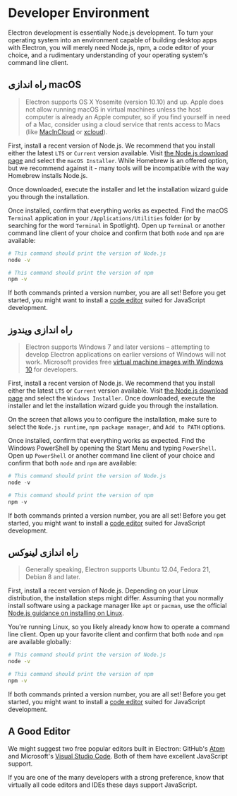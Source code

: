 # Developer Environment

Electron development is essentially Node.js development. To turn your operating system into an environment capable of building desktop apps with Electron, you will merely need Node.js, npm, a code editor of your choice, and a rudimentary understanding of your operating system's command line client.

## راه اندازی macOS

> Electron supports OS X Yosemite (version 10.10) and up. Apple does not allow running macOS in virtual machines unless the host computer is already an Apple computer, so if you find yourself in need of a Mac, consider using a cloud service that rents access to Macs (like [MacInCloud](https://www.macincloud.com/) or [xcloud](https://xcloud.me)).

First, install a recent version of Node.js. We recommend that you install either the latest `LTS` or `Current` version available. Visit [the Node.js download page](https://nodejs.org/en/download/) and select the `macOS Installer`. While Homebrew is an offered option, but we recommend against it - many tools will be incompatible with the way Homebrew installs Node.js.

Once downloaded, execute the installer and let the installation wizard guide you through the installation.

Once installed, confirm that everything works as expected. Find the macOS `Terminal` application in your `/Applications/Utilities` folder (or by searching for the word `Terminal` in Spotlight). Open up `Terminal` or another command line client of your choice and confirm that both `node` and `npm` are available:

```sh
# This command should print the version of Node.js
node -v

# This command should print the version of npm
npm -v
```

If both commands printed a version number, you are all set! Before you get started, you might want to install a [code editor](#a-good-editor) suited for JavaScript development.

## راه اندازی ویندوز

> Electron supports Windows 7 and later versions – attempting to develop Electron applications on earlier versions of Windows will not work. Microsoft provides free [virtual machine images with Windows 10](https://developer.microsoft.com/en-us/windows/downloads/virtual-machines) for developers.

First, install a recent version of Node.js. We recommend that you install either the latest `LTS` or `Current` version available. Visit [the Node.js download page](https://nodejs.org/en/download/) and select the `Windows Installer`. Once downloaded, execute the installer and let the installation wizard guide you through the installation.

On the screen that allows you to configure the installation, make sure to select the `Node.js runtime`, `npm package manager`, and `Add to PATH` options.

Once installed, confirm that everything works as expected. Find the Windows PowerShell by opening the Start Menu and typing `PowerShell`. Open up `PowerShell` or another command line client of your choice and confirm that both `node` and `npm` are available:

```powershell
# This command should print the version of Node.js
node -v

# This command should print the version of npm
npm -v
```

If both commands printed a version number, you are all set! Before you get started, you might want to install a [code editor](#a-good-editor) suited for JavaScript development.

## راه اندازی لینوکس

> Generally speaking, Electron supports Ubuntu 12.04, Fedora 21, Debian 8 and later.

First, install a recent version of Node.js. Depending on your Linux distribution, the installation steps might differ. Assuming that you normally install software using a package manager like `apt` or `pacman`, use the official [Node.js guidance on installing on Linux](https://nodejs.org/en/download/package-manager/).

You're running Linux, so you likely already know how to operate a command line client. Open up your favorite client and confirm that both `node` and `npm` are available globally:

```sh
# This command should print the version of Node.js
node -v

# This command should print the version of npm
npm -v
```

If both commands printed a version number, you are all set! Before you get started, you might want to install a [code editor](#a-good-editor) suited for JavaScript development.

## A Good Editor

We might suggest two free popular editors built in Electron: GitHub's [Atom](https://atom.io/) and Microsoft's [Visual Studio Code](https://code.visualstudio.com/). Both of them have excellent JavaScript support.

If you are one of the many developers with a strong preference, know that virtually all code editors and IDEs these days support JavaScript.